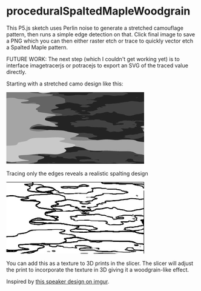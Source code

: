 # proceduralSpaltedMapleWoodgrain
This P5.js sketch uses Perlin noise to generate a stretched camouflage pattern, then runs a simple edge detection on that. Click final image to save a PNG which you can then either raster etch or trace to quickly vector etch a Spalted Maple pattern.

FUTURE WORK: The next step (which I couldn't get working yet) is to interface imagetracerjs or potracejs to export an SVG of the traced value directly. 

Starting with a stretched camo design like this:

![Camo](https://raw.githubusercontent.com/morrowsend/proceduralSpaltedMapleWoodgrain/morrowsend/camo.png)

Tracing only the edges reveals a realistic spalting design

![spalting](https://raw.githubusercontent.com/morrowsend/proceduralSpaltedMapleWoodgrain/morrowsend/spalting.png)

You can add this as a texture to 3D prints in the slicer. The slicer will adjust the print to incorporate the texture in 3D giving it a woodgrain-like effect.

Inspired by [this speaker design on imgur](https://imgur.com/a/eZZpfFl).